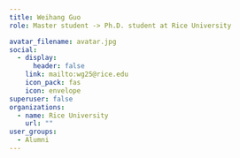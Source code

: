 ```yaml
---
title: Weihang Guo
role: Master student -> Ph.D. student at Rice University

avatar_filename: avatar.jpg
social:
  - display:
      header: false
    link: mailto:wg25@rice.edu
    icon_pack: fas
    icon: envelope
superuser: false
organizations:
  - name: Rice University
    url: ""
user_groups:
  - Alumni
---
```

